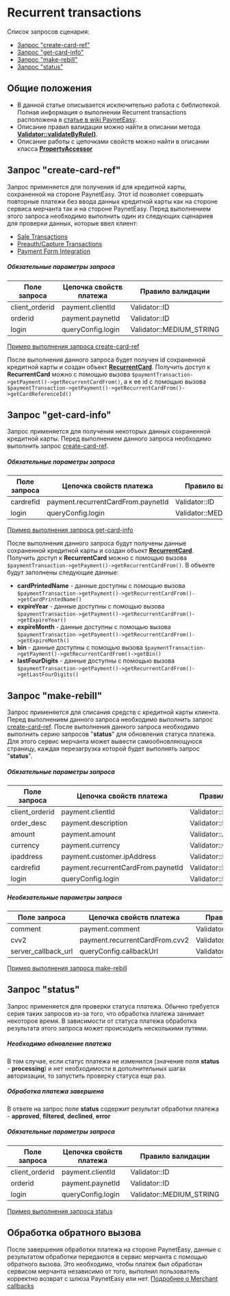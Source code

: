 # Recurrent transactions

Список запросов сценария:
* [Запрос "create-card-ref"](#create-card-ref)
* [Запрос "get-card-info"](#get-card-info)
* [Запрос "make-rebill"](#make-rebill)
* [Запрос "status"](#status)

## Общие положения

* В данной статье описывается исключительно работа с библиотекой. Полная информация о выполнении Recurrent transactions расположена в [статье в wiki PaynetEasy](http://wiki.payneteasy.com/index.php/PnE:Recurrent_Transactions).
* Описание правил валидации можно найти в описании метода **[Validator::validateByRule()](../library-internals/02-validator.md#validateByRule)**.
* Описание работы с цепочками свойств можно найти в описании класса **[PropertyAccessor](../library-internals/03-property-accessor.md)**

## <a name="create-card-ref"></a> Запрос "create-card-ref"

Запрос применяется для получения id для кредитной карты, сохраненной на стороне PaynetEasy. Этот id позволяет совершать повторные платежи без ввода данных кредитной карты как на стороне сервиса мерчанта так и на стороне PaynetEasy.
Перед выполнением этого запроса необходимо выполнить один из следующих сценариев для проверки данных, которые ввел клиент:
* [Sale Transactions](00-sale-transactions.md)
* [Preauth/Capture Transactions](01-preauth-capture-transactions.md)
* [Payment Form Integration](05-payment-form-integration.md)

##### Обязательные параметры запроса

Поле запроса        |Цепочка свойств платежа        |Правило валидации
--------------------|-------------------------------|-----------------
client_orderid      |payment.clientId               |Validator::ID
orderid             |payment.paynetId               |Validator::ID
login               |queryConfig.login              |Validator::MEDIUM_STRING

[Пример выполнения запроса create-card-ref](../../example/create-card-ref.php)

После выполнения данного запроса будет получен id сохраненной кредитной карты и создан объект **[RecurrentCard](../library-internals/00-payment-data.md#RecurrentCard)**. Получить доступ к **RecurrentCard** можно с помощью вызова `$paymentTransaction->getPayment()->getRecurrentCardFrom()`, а к ее id с помощью вызова `$paymentTransaction->getPayment()->getRecurrentCardFrom()->getCardReferenceId()`

## <a name="get-card-info"></a> Запрос "get-card-info"

Запрос применяется для получения некоторых данных сохраненной кредитной карты.
Перед выполнением данного запроса необходимо выполнить запрос [create-card-ref](#create-card-ref).

##### Обязательные параметры запроса

Поле запроса        |Цепочка свойств платежа            |Правило валидации
--------------------|-----------------------------------|-----------------
cardrefid           |payment.recurrentCardFrom.paynetId |Validator::ID
login               |queryConfig.login                  |Validator::MEDIUM_STRING

[Пример выполнения запроса get-card-info](../../example/get-card-info.php)

После выполнения данного запроса будут получены данные сохраненной кредитной карты и создан объект **[RecurrentCard](../library-internals/00-payment-data.md#RecurrentCard)**. Получить доступ к **RecurrentCard** можно с помощью вызова `$paymentTransaction->getPayment()->getRecurrentCardFrom()`. В объекте будут заполнены следующие данные:
* **cardPrintedName** - данные доступны с помощью вызова `$paymentTransaction->getPayment()->getRecurrentCardFrom()->getСardPrintedName()`
* **expireYear** - данные доступны с помощью вызова `$paymentTransaction->getPayment()->getRecurrentCardFrom()->getExpireYear()`
* **expireMonth** - данные доступны с помощью вызова `$paymentTransaction->getPayment()->getRecurrentCardFrom()->getExpireMonth()`
* **bin** - данные доступны с помощью вызова `$paymentTransaction->getPayment()->getRecurrentCardFrom()->getBin()`
* **lastFourDigits** - данные доступны с помощью вызова `$paymentTransaction->getPayment()->getRecurrentCardFrom()->getLastFourDigits()`

## <a name="make-rebill"></a> Запрос "make-rebill"

Запрос применяется для списания средств с кредитной карты клиента.
Перед выполнением данного запроса необходимо выполнить запрос [create-card-ref](#create-card-ref).
После выполнения данного запроса необходимо выполнить серию запросов "**status**" для обновления статуса платежа. Для этого сервис мерчанта может вывести самообновляющуюся страницу, каждая перезагрузка которой будет выполнять запрос "**status**".

##### Обязательные параметры запроса

Поле запроса        |Цепочка свойств платежа            |Правило валидации
--------------------|-----------------------------------|-----------------
client_orderid      |payment.clientId                   |Validator::ID
order_desc          |payment.description                |Validator::LONG_STRING
amount              |payment.amount                     |Validator::AMOUNT
currency            |payment.currency                   |Validator::CURRENCY
ipaddress           |payment.customer.ipAddress         |Validator::IP
cardrefid           |payment.recurrentCardFrom.paynetId |Validator::ID
login               |queryConfig.login                  |Validator::MEDIUM_STRING

##### Необязательные параметры запроса

Поле запроса        |Цепочка свойств платежа        |Правило валидации
--------------------|-------------------------------|-----------------
comment             |payment.comment                |Validator::MEDIUM_STRING
cvv2                |payment.recurrentCardFrom.cvv2 |Validator::CVV2
server_callback_url |queryConfig.callbackUrl        |Validator::URL

[Пример выполнения запроса make-rebill](../../example/make-rebill.php)

## <a name="status"></a> Запрос "status"

Запрос применяется для проверки статуса платежа. Обычно требуется серия таких запросов из-за того, что обработка платежа занимает некоторое время. В зависимости от статуса платежа обработка результата этого запроса может происходить несколькими путями.

##### Необходимо обновление платежа

В том случае, если статус платежа не изменился (значение поля **status** - **processing**) и нет необходимости в дополнительных шагах авторизации, то запустить проверку статуса еще раз.

##### Обработка платежа завершена

В ответе на запрос поле **status** содержит результат обработки платежа - **approved**, **filtered**, **declined**, **error**

##### Обязательные параметры запроса

Поле запроса        |Цепочка свойств платежа|Правило валидации
--------------------|-----------------------|-----------------
client_orderid      |payment.clientId       |Validator::ID
orderid             |payment.paynetId       |Validator::ID
login               |queryConfig.login      |Validator::MEDIUM_STRING

[Пример выполнения запроса status](../../example/status.php)

## <a name="callback"></a> Обработка обратного вызова

После завершения обработки платежа на стороне PaynetEasy, данные с результатом обработки передаются в сервис мерчанта с помощью обратного вызова. Это необходимо, чтобы платеж был обработан сервисом мерчанта независимо от того, выполнил пользователь корректно возврат с шлюза PaynetEasy или нет.
[Подробнее о Merchant callbacks](06-merchant-callbacks.md)
